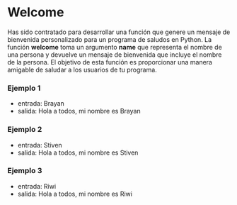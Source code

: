 # Welcome
Has sido contratado para desarrollar una función que genere un mensaje de bienvenida personalizado para un programa de saludos en Python. La función **welcome** toma un argumento **name** que representa el nombre de una persona y devuelve un mensaje de bienvenida que incluye el nombre de la persona. El objetivo de esta función es proporcionar una manera amigable de saludar a los usuarios de tu programa.

### Ejemplo 1
- entrada: Brayan
- salida: Hola a todos, mi nombre es Brayan

### Ejemplo 2
- entrada: Stiven
- salida: Hola a todos, mi nombre es Stiven

### Ejemplo 3
- entrada: Riwi
- salida: Hola a todos, mi nombre es Riwi
